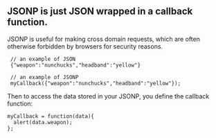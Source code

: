 ## JSONP is just JSON wrapped in a callback function.

JSONP is useful for making cross domain requests, which are often otherwise forbidden by browsers for security reasons.

```
 // an example of JSON
 {"weapon":"nunchucks","headband":"yellow"}

 // an example of JSONP
 myCallback({"weapon":"nunchucks","headband":"yellow"});
```

Then to access the data stored in your JSONP, you define the callback function:

```
myCallback = function(data){
  alert(data.weapon);
};
```